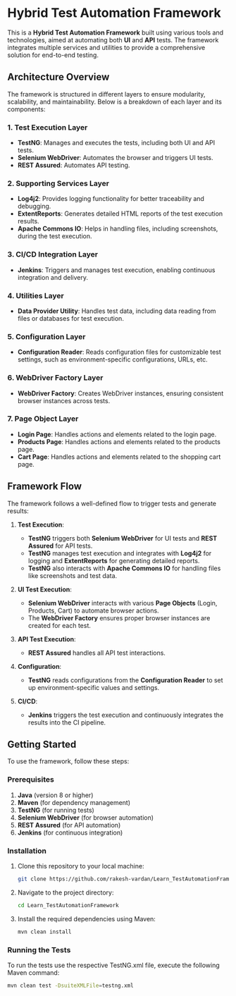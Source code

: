 # Hybrid Test Automation Framework

This is a **Hybrid Test Automation Framework** built using various tools and technologies, aimed at automating both **UI** and **API** tests. The framework integrates multiple services and utilities to provide a comprehensive solution for end-to-end testing.

## Architecture Overview

The framework is structured in different layers to ensure modularity, scalability, and maintainability. Below is a breakdown of each layer and its components:

### 1. **Test Execution Layer**
- **TestNG**: Manages and executes the tests, including both UI and API tests.
- **Selenium WebDriver**: Automates the browser and triggers UI tests.
- **REST Assured**: Automates API testing.

### 2. **Supporting Services Layer**
- **Log4j2**: Provides logging functionality for better traceability and debugging.
- **ExtentReports**: Generates detailed HTML reports of the test execution results.
- **Apache Commons IO**: Helps in handling files, including screenshots, during the test execution.

### 3. **CI/CD Integration Layer**
- **Jenkins**: Triggers and manages test execution, enabling continuous integration and delivery.

### 4. **Utilities Layer**
- **Data Provider Utility**: Handles test data, including data reading from files or databases for test execution.

### 5. **Configuration Layer**
- **Configuration Reader**: Reads configuration files for customizable test settings, such as environment-specific configurations, URLs, etc.

### 6. **WebDriver Factory Layer**
- **WebDriver Factory**: Creates WebDriver instances, ensuring consistent browser instances across tests.

### 7. **Page Object Layer**
- **Login Page**: Handles actions and elements related to the login page.
- **Products Page**: Handles actions and elements related to the products page.
- **Cart Page**: Handles actions and elements related to the shopping cart page.

## Framework Flow

The framework follows a well-defined flow to trigger tests and generate results:

1. **Test Execution**:
    - **TestNG** triggers both **Selenium WebDriver** for UI tests and **REST Assured** for API tests.
    - **TestNG** manages test execution and integrates with **Log4j2** for logging and **ExtentReports** for generating detailed reports.
    - **TestNG** also interacts with **Apache Commons IO** for handling files like screenshots and test data.

2. **UI Test Execution**:
    - **Selenium WebDriver** interacts with various **Page Objects** (Login, Products, Cart) to automate browser actions.
    - The **WebDriver Factory** ensures proper browser instances are created for each test.

3. **API Test Execution**:
    - **REST Assured** handles all API test interactions.

4. **Configuration**:
    - **TestNG** reads configurations from the **Configuration Reader** to set up environment-specific values and settings.

5. **CI/CD**:
    - **Jenkins** triggers the test execution and continuously integrates the results into the CI pipeline.

## Getting Started

To use the framework, follow these steps:

### Prerequisites

1. **Java** (version 8 or higher)
2. **Maven** (for dependency management)
3. **TestNG** (for running tests)
4. **Selenium WebDriver** (for browser automation)
5. **REST Assured** (for API automation)
6. **Jenkins** (for continuous integration)

### Installation

1. Clone this repository to your local machine:

    ```bash
    git clone https://github.com/rakesh-vardan/Learn_TestAutomationFramework.git
    ```

2. Navigate to the project directory:

    ```bash
    cd Learn_TestAutomationFramework
    ```

3. Install the required dependencies using Maven:

    ```bash
    mvn clean install
    ```

### Running the Tests

To run the tests use the respective TestNG.xml file, execute the following Maven command:

```bash
mvn clean test -DsuiteXMLFile=testng.xml

